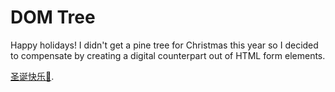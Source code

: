 # DOM Tree

Happy holidays! I didn't get a pine tree for Christmas this year so I decided to compensate by creating a digital counterpart out of HTML form elements.

[圣诞快乐🎄](http://sports-kss.github.io).
